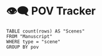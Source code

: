 # 👁️‍🗨️ POV Tracker

```dataview
TABLE count(rows) AS "Scenes"
FROM "Manuscript"
WHERE type = "scene"
GROUP BY pov
```
